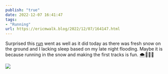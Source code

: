 ```yaml
---
publish: "true"
date: 2022-12-07 16:41:47
tags:
- "Running"
url: https://ericmwalk.blog/2022/12/07/164147.html
---
```

Surprised this [run](https://www.strava.com/activities/8220719535) went as well as it did today as there was fresh snow on the ground and I lacking sleep based on my late night flooding. Maybe it is because running in the snow and making the first tracks is fun. 🌨️🏃🏻‍♂️


![](https://ericmwalk.blog/uploads/2022/9188996083.jpg)